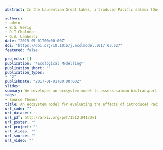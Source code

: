```yaml
---
abstract: In the Laurentian Great Lakes, introduced Pacific salmon (Oncorhynchus spp.) can transport persistent organic   pollutants and heavy metals to tributaries during their annual spawning migrations. To evaluate contaminant biotransport by spawning Pacific salmon, we developed a mass-balance ecosystem model for a Lake Huron tributary using Ecopath with Ecosim (EwE) and Ecotracer. Within EwE and Ecotracer, we developed scenarios that reflected a range of salmon biomass inputs and different trophic pathways to predict polychlorinated biphenyls (PCB) and mercury (Hg) burdens of Brown Trout, Brook Trout, and Mottled Sculpin. Our model accurately predicted PCB concentrations in stream-resident fish across a range of salmon spawner densities. However, we were unable to similarly predict Hg concentrations of stream-resident fish. Our modeling results suggest that salmon inputs specifically control PCB concentrations in stream-resident fish whereas Hg concentrations are more strongly influenced by diffuse background sources. Our model highlights how species-specific differences in diet and growth, along with trophic pathways, can influence the magnitude of contaminant impacts by spawning salmon. Insights from our study suggest that an EwE approach could be used to evaluate other legacy and emerging bioaccumulative contaminants in a variety of ecosystems.

authors:
- admin
- B.S. Gerig
- D.T Chaloner
- G.A. Lamberti
date: "2015-09-01T00:00:00Z"
doi: "https://doi.org/10.1016/j.ecolmodel.2017.03.027"
featured: false

projects: []
publication: '*Ecological Modelling*'
publication_short: ""
publication_types:
- "2"
publishDate: "2017-01-01T00:00:00Z"
slides: 
summary: We developed an ecosystem model to assess salmon biotransport of PCBs and mercury to stream-resident brook and brown trout.
tags:
- Source Themes
title: An ecosystem model for evaluating the effects of introduced Pacific salmon on contaminant burdens of stream-resident fish
url_code: ""
url_dataset: ""
url_pdf: http://arxiv.org/pdf/1512.04133v1
url_poster: ""
url_project: ""
url_slides: ""
url_source: ""
url_video: ""
---
```


